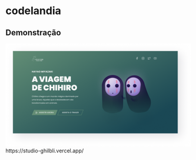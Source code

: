 # codelandia


## Demonstração
<img src="./exercise 5 - a viagem de chihiro\Studio Ghibli.png">
https://studio-ghilbli.vercel.app/
